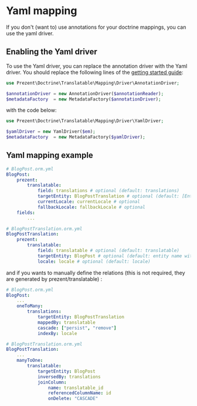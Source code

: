 Yaml mapping
============

If you don't (want to) use annotations for your doctrine mappings, you can use the yaml driver.

## Enabling the Yaml driver

To use the Yaml driver, you can replace the annotation driver with the Yaml driver.
 You should replace the following lines of the [getting started guide](getting-started.md):

```php
use Prezent\Doctrine\Translatable\Mapping\Driver\AnnotationDriver;

$annotationDriver = new AnnotationDriver($annotationReader);
$metadataFactory  = new MetadataFactory($annotationDriver);
```

with the code below:

```php
use Prezent\Doctrine\Translatable\Mapping\Driver\YamlDriver;

$yamlDriver = new YamlDriver($em);
$metadataFactory  = new MetadataFactory($yamlDriver);
```

## Yaml mapping example

```yaml
# BlogPost.orm.yml
BlogPost:
    prezent:
        translatable:
            field: translations # optional (default: translations)
            targetEntity: BlogPostTranslation # optional (default: [EntityName]Translation)
            currentLocale: currentLocale # optional
            fallbackLocale: fallbackLocale # optional
    fields:
        ...
```

```yaml
# BlogPostTranslation.orm.yml
BlogPostTranslation:
    prezent:
        translatable:
            field: translatable # optional (default: translatable)
            targetEntity: BlogPost # optional (default: entity name without "Translation" suffix)
            locale: locale # optional (default: locale)
```

and if you wants to manually define the relations (this is not required, they are generated by prezent/translatable) :


```yaml
# BlogPost.orm.yml
BlogPost:
    ...
    oneToMany:
        translations:
            targetEntity: BlogPostTranslation
            mappedBy: translatable
            cascade: ["persist", "remove"]
            indexBy: locale
```

```yaml
# BlogPostTranslation.orm.yml
BlogPostTranslation:
    ...
    manyToOne:
        translatable:
            targetEntity: BlogPost
            inversedBy: translations
            joinColumn:
                name: translatable_id
                referencedColumnName: id
                onDelete: "CASCADE"
```
